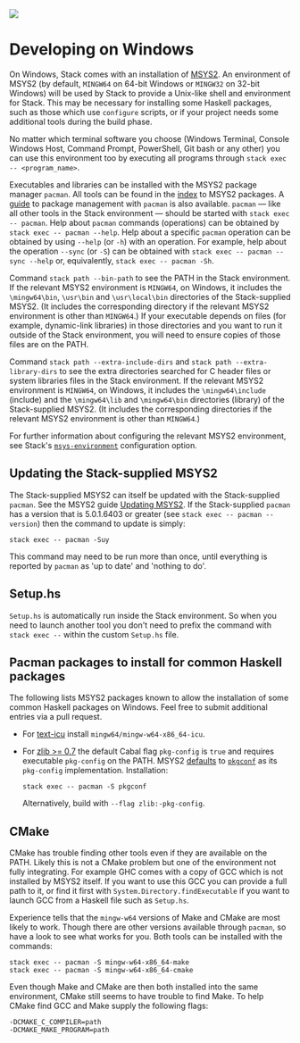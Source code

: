 <div class="hidden-warning"><a href="https://docs.haskellstack.org/"><img src="https://cdn.jsdelivr.net/gh/commercialhaskell/stack/doc/img/hidden-warning.svg"></a></div>

# Developing on Windows #

On Windows, Stack comes with an installation of [MSYS2](https://www.msys2.org/).
An environment of MSYS2 (by default, `MINGW64` on 64-bit Windows or `MINGW32` on
32-bit Windows) will be used by Stack to provide a Unix-like shell and
environment for Stack. This may be necessary for installing some Haskell
packages, such as those which use `configure` scripts, or if your project needs
some additional tools during the build phase.

No matter which terminal software you choose (Windows Terminal, Console Windows
Host, Command Prompt, PowerShell, Git bash or any other) you can use this
environment too by executing all programs through
`stack exec -- <program_name>`.

Executables and libraries can be installed with the MSYS2 package manager
`pacman`. All tools can be found in the [index](https://packages.msys2.org) to
MSYS2 packages. A [guide](https://www.msys2.org/docs/package-management/) to
package management with `pacman` is also available. `pacman` &mdash; like all
other tools in the Stack environment &mdash; should be started with
`stack exec -- pacman`. Help about `pacman` commands (operations) can be
obtained by `stack exec -- pacman --help`. Help about a specific `pacman`
operation can be obtained by using `--help` (or `-h`) with an operation. For
example, help about the operation `--sync` (or `-S`) can be obtained with
`stack exec -- pacman --sync --help` or, equivalently,
`stack exec -- pacman -Sh`.

Command `stack path --bin-path` to see the PATH in the Stack environment. If the
relevant MSYS2 environment is `MINGW64`, on Windows, it includes the
`\mingw64\bin`, `\usr\bin` and `\usr\local\bin` directories of the
Stack-supplied MSYS2. (It includes the corresponding directory if the relevant
MSYS2 environment is other than `MINGW64`.) If your executable depends on files
(for example, dynamic-link libraries) in those directories and you want to run
it outside of the Stack environment, you will need to ensure copies of those
files are on the PATH.

Command `stack path --extra-include-dirs` and `stack path --extra-library-dirs`
to see the extra directories searched for C header files or system libraries
files in the Stack environment. If the relevant MSYS2 environment is `MINGW64`,
on Windows, it includes the `\mingw64\include` (include) and the `\mingw64\lib`
and `\mingw64\bin` directories (library) of the Stack-supplied MSYS2. (It
includes the corresponding directories if the relevant MSYS2 environment is
other than `MINGW64`.)

For further information about configuring the relevant MSYS2 environment, see
Stack's [`msys-environment`](yaml_configuration.md#msys-environment)
configuration option.

## Updating the Stack-supplied MSYS2 ##

The Stack-supplied MSYS2 can itself be updated with the Stack-supplied `pacman`.
See the MSYS2 guide [Updating MSYS2](https://www.msys2.org/docs/updating/). If
the Stack-supplied `pacman` has a version that is 5.0.1.6403 or greater (see
`stack exec -- pacman --version`) then the command to update is simply:

    stack exec -- pacman -Suy

This command may need to be run more than once, until everything is reported by
`pacman` as 'up to date' and 'nothing to do'.

## Setup.hs ##

`Setup.hs` is automatically run inside the Stack environment. So when you need
to launch another tool you don't need to prefix the command with `stack exec --`
within the custom `Setup.hs` file.

## Pacman packages to install for common Haskell packages ##

The following lists MSYS2 packages known to allow the installation of some
common Haskell packages on Windows. Feel free to submit additional entries via a
pull request.

*   For [text-icu](https://hackage.haskell.org/package/text-icu) install
    `mingw64/mingw-w64-x86_64-icu`.

*   For [zlib >= 0.7](https://hackage.haskell.org/package/zlib) the default
    Cabal flag `pkg-config` is `true` and requires executable `pkg-config` on
    the PATH. MSYS2 [defaults](https://www.msys2.org/docs/pkgconfig/) to
    [`pkgconf`](https://packages.msys2.org/package/pkgconf?repo=msys&variant=x86_64)
    as its `pkg-config` implementation. Installation:

        stack exec -- pacman -S pkgconf

    Alternatively, build with `--flag zlib:-pkg-config`.

## CMake ##

CMake has trouble finding other tools even if they are available on the PATH.
Likely this is not a CMake problem but one of the environment not fully
integrating. For example GHC comes with a copy of GCC which is not installed by
MSYS2 itself. If you want to use this GCC you can provide a full path to it, or
find it first with `System.Directory.findExecutable` if you want to launch GCC
from a Haskell file such as `Setup.hs`.

Experience tells that the `mingw-w64` versions of Make and CMake are most
likely to work. Though there are other versions available through `pacman`, so
have a look to see what works for you. Both tools can be installed with the
commands:

    stack exec -- pacman -S mingw-w64-x86_64-make
    stack exec -- pacman -S mingw-w64-x86_64-cmake

Even though Make and CMake are then both installed into the same environment,
CMake still seems to have trouble to find Make. To help CMake find GCC and Make
supply the following flags:

    -DCMAKE_C_COMPILER=path
    -DCMAKE_MAKE_PROGRAM=path

